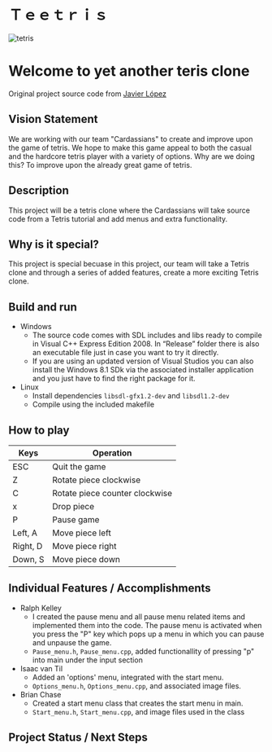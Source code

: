 # Ｔｅｅｔｒｉｓ
![tetris](https://raw.githubusercontent.com/cs3398-cardassians-prime/CS3398-cardassians-S2019/master/tetris.jpg)

# Welcome to yet another teris clone

Original project source code from [Javier López](http://www.javilop.com)

## Vision Statement
We are working with our team "Cardassians" to create and improve upon the game of tetris. We hope to make this game appeal to both the casual and the hardcore tetris player with a variety of options. Why are we doing this? To improve upon the already great game of tetris.

## Description
This project will be a tetris clone where the Cardassians will take source code from a Tetris tutorial and add menus and extra functionality.

## Why is it special?
This project is special becuase in this project, our team will take a Tetris clone and through a series of added features, create a more exciting Tetris clone.

## Build and run
* Windows
  * The source code comes with SDL includes and libs ready to compile in Visual C++ Express Edition 2008. In “Release” folder there is also an executable file just in case you want to try it directly.
  * If you are using an updated version of Visual Studios you can also install the Windows 8.1 SDk via the associated installer application and you just have to find the right package for it.
* Linux
  * Install dependencies `libsdl-gfx1.2-dev` and `libsdl1.2-dev`
  * Compile using the included makefile
  
## How to play
Keys | Operation
------------ | -------------
ESC | Quit the game
Z | Rotate piece clockwise
C | Rotate piece counter clockwise
x | Drop piece
P | Pause game
Left, A | Move piece left
Right, D | Move piece right
Down, S | Move piece down

## Individual Features / Accomplishments
* Ralph Kelley
  * I created the pause menu and all pause menu related items and implemented them into the code. The pause menu is activated when you press the "P" key which pops up a menu in which you can pause and unpause the game.  
  * `Pause_menu.h`, `Pause_menu.cpp`, added functionallity of pressing "p" into main under the input section
* Isaac van Til
  * Added an 'options' menu, integrated with the start menu.
  * `Options_menu.h`, `Options_menu.cpp`, and associated image files.
* Brian Chase
  * Created a start menu class that creates the start menu in main.
  * `Start_menu.h`, `Start_menu.cpp`, and image files used in the class

 
## Project Status / Next Steps
